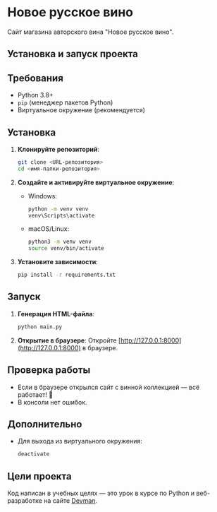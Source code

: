 # Новое русское вино

Сайт магазина авторского вина "Новое русское вино".

## Установка и запуск проекта

## Требования
- Python 3.8+
- `pip` (менеджер пакетов Python)
- Виртуальное окружение (рекомендуется)

## Установка

1. **Клонируйте репозиторий**:
   ```bash
   git clone <URL-репозитория>
   cd <имя-папки-репозитория>
   ```

2. **Создайте и активируйте виртуальное окружение**:
   - Windows:
     ```bash
     python -m venv venv
     venv\Scripts\activate
     ```
   - macOS/Linux:
     ```bash
     python3 -m venv venv
     source venv/bin/activate
     ```

3. **Установите зависимости**:
   ```bash
   pip install -r requirements.txt
   ```

## Запуск

1. **Генерация HTML-файла**:
   ```bash
   python main.py
   ```

2. **Открытие в браузере**:
   Откройте [http://127.0.0.1:8000](http://127.0.0.1:8000) в браузере.

## Проверка работы
- Если в браузере открылся сайт с винной коллекцией — всё работает! 🍷
- В консоли нет ошибок.

## Дополнительно
- Для выхода из виртуального окружения:
  ```bash
  deactivate
  ```
## Цели проекта

Код написан в учебных целях — это урок в курсе по Python и веб-разработке на сайте [Devman](https://dvmn.org).
